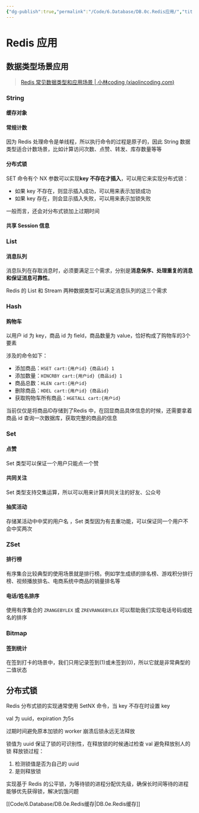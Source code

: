 ```yaml
---
{"dg-publish":true,"permalink":"/Code/6.Database/DB.0c.Redis应用/","title":"Redis 应用","noteIcon":""}
---
```



# Redis 应用

## 数据类型场景应用

> [Redis 常见数据类型和应用场景 | 小林coding (xiaolincoding.com)](https://xiaolincoding.com/redis/data_struct/command.html)

### String

#### 缓存对象

#### 常规计数

因为 Redis 处理命令是单线程，所以执行命令的过程是原子的，因此 String 数据类型适合计数场景，比如计算访问次数、点赞、转发、库存数量等等

#### 分布式锁

SET 命令有个 NX 参数可以实现**key 不存在才插入**，可以用它来实现分布式锁：
- 如果 key 不存在，则显示插入成功，可以用来表示加锁成功
- 如果 key 存在，则会显示插入失败，可以用来表示加锁失败

一般而言，还会对分布式锁加上过期时间

#### 共享 Session 信息

### List

#### 消息队列

消息队列在存取消息时，必须要满足三个需求，分别是**消息保序、处理重复的消息和保证消息可靠性**。

Redis 的 List 和 Stream 两种数据类型可以满足消息队列的这三个需求

### Hash

#### 购物车

以用户 id 为 key，商品 id 为 field，商品数量为 value，恰好构成了购物车的3个要素

涉及的命令如下：
- 添加商品：`HSET cart:{用户id} {商品id} 1`
- 添加数量：`HINCRBY cart:{用户id} {商品id} 1`
- 商品总数：`HLEN cart:{用户id}`
- 删除商品：`HDEL cart:{用户id} {商品id}`
- 获取购物车所有商品：`HGETALL cart:{用户id}`

当前仅仅是将商品ID存储到了Redis 中，在回显商品具体信息的时候，还需要拿着商品 id 查询一次数据库，获取完整的商品的信息

### Set

#### 点赞

Set 类型可以保证一个用户只能点一个赞

#### 共同关注

Set 类型支持交集运算，所以可以用来计算共同关注的好友、公众号

#### 抽奖活动

存储某活动中中奖的用户名 ，Set 类型因为有去重功能，可以保证同一个用户不会中奖两次

### ZSet

#### 排行榜

有序集合比较典型的使用场景就是排行榜。例如学生成绩的排名榜、游戏积分排行榜、视频播放排名、电商系统中商品的销量排名等

#### 电话/姓名排序

使用有序集合的 `ZRANGEBYLEX` 或 `ZREVRANGEBYLEX` 可以帮助我们实现电话号码或姓名的排序

### Bitmap

#### 签到统计

在签到打卡的场景中，我们只用记录签到(1)或未签到(0)，所以它就是非常典型的二值状态

## 分布式锁

Redis 分布式锁的实现通常使用 SetNX 命令，当 key 不存在时设置 key

val 为 uuid，expiration 为5s

过期时间避免原本加锁的 worker 崩溃后锁永远无法释放

锁值为 uuid 保证了锁的可识别性，在释放锁的时候通过检查 val 避免释放别人的锁
释放锁过程：
1. 检测锁值是否为自己的 uuid
2. 是则释放锁

实现基于 Redis 的公平锁，为等待锁的进程分配优先级，确保长时间等待的进程能够优先获得锁，解决饥饿问题

[[Code/6.Database/DB.0e.Redis缓存\|DB.0e.Redis缓存]]